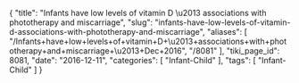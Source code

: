 {
    "title": "Infants have low levels of vitamin D \u2013 associations with phototherapy and miscarriage",
    "slug": "infants-have-low-levels-of-vitamin-d-associations-with-phototherapy-and-miscarriage",
    "aliases": [
        "/Infants+have+low+levels+of+vitamin+D+\u2013+associations+with+phototherapy+and+miscarriage+\u2013+Dec+2016",
        "/8081"
    ],
    "tiki_page_id": 8081,
    "date": "2016-12-11",
    "categories": [
        "Infant-Child"
    ],
    "tags": [
        "Infant-Child"
    ]
}